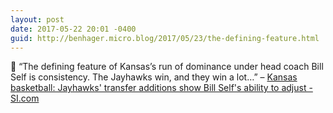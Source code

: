 ```yaml
---
layout: post
date: 2017-05-22 20:01 -0400
guid: http://benhager.micro.blog/2017/05/23/the-defining-feature.html
---
```

🏀 “The defining feature of Kansas’s run of dominance under head coach Bill Self is consistency. The Jayhawks win, and they win a lot…” – [Kansas basketball: Jayhawks' transfer additions show Bill Self's ability to adjust - SI.com](https://www.si.com/college-basketball/2017/05/22/kansas-jayhawks-transfers-bill-self)
